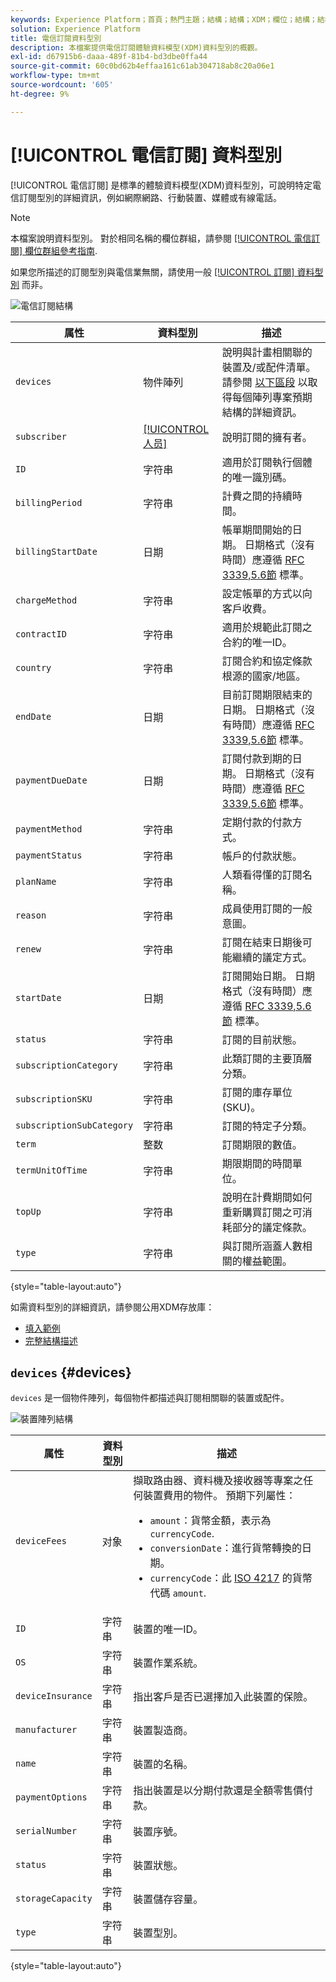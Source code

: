 ```yaml
---
keywords: Experience Platform；首頁；熱門主題；結構；結構；XDM；欄位；結構；結構；電信；訂閱；資料型別；資料型別；
solution: Experience Platform
title: 電信訂閱資料型別
description: 本檔案提供電信訂閱體驗資料模型(XDM)資料型別的概觀。
exl-id: d67915b6-daaa-489f-81b4-bd3dbe0ffa44
source-git-commit: 60c0bd62b4effaa161c61ab304718ab8c20a06e1
workflow-type: tm+mt
source-wordcount: '605'
ht-degree: 9%

---
```


# [!UICONTROL 電信訂閱] 資料型別

[!UICONTROL 電信訂閱] 是標準的體驗資料模型(XDM)資料型別，可說明特定電信訂閱型別的詳細資訊，例如網際網路、行動裝置、媒體或有線電話。

>[!NOTE]
>
>本檔案說明資料型別。 對於相同名稱的欄位群組，請參閱 [[!UICONTROL 電信訂閱] 欄位群組參考指南](../field-groups/profile/telecom-subscription.md).
>
>如果您所描述的訂閱型別與電信業無關，請使用一般 [[!UICONTROL 訂閱] 資料型別](./subscription.md) 而非。

![電信訂閱結構](../images/data-types/telecom-subscription/structure.png)

| 属性 | 資料型別 | 描述 |
| --- | --- | --- |
| `devices` | 物件陣列 | 說明與計畫相關聯的裝置及/或配件清單。 請參閱 [以下區段](#devices) 以取得每個陣列專案預期結構的詳細資訊。 |
| `subscriber` | [[!UICONTROL 人员]](./person.md) | 說明訂閱的擁有者。 |
| `ID` | 字符串 | 適用於訂閱執行個體的唯一識別碼。 |
| `billingPeriod` | 字符串 | 計費之間的持續時間。 |
| `billingStartDate` | 日期 | 帳單期間開始的日期。 日期格式（沒有時間）應遵循 [RFC 3339,5.6節](https://tools.ietf.org/html/rfc3339#section-5.6) 標準。 |
| `chargeMethod` | 字符串 | 設定帳單的方式以向客戶收費。 |
| `contractID` | 字符串 | 適用於規範此訂閱之合約的唯一ID。 |
| `country` | 字符串 | 訂閱合約和協定條款根源的國家/地區。 |
| `endDate` | 日期 | 目前訂閱期限結束的日期。 日期格式（沒有時間）應遵循 [RFC 3339,5.6節](https://tools.ietf.org/html/rfc3339#section-5.6) 標準。 |
| `paymentDueDate` | 日期 | 訂閱付款到期的日期。 日期格式（沒有時間）應遵循 [RFC 3339,5.6節](https://tools.ietf.org/html/rfc3339#section-5.6) 標準。 |
| `paymentMethod` | 字符串 | 定期付款的付款方式。 |
| `paymentStatus` | 字符串 | 帳戶的付款狀態。 |
| `planName` | 字符串 | 人類看得懂的訂閱名稱。 |
| `reason` | 字符串 | 成員使用訂閱的一般意圖。 |
| `renew` | 字符串 | 訂閱在結束日期後可能繼續的議定方式。 |
| `startDate` | 日期 | 訂閱開始日期。 日期格式（沒有時間）應遵循 [RFC 3339,5.6節](https://tools.ietf.org/html/rfc3339#section-5.6) 標準。 |
| `status` | 字符串 | 訂閱的目前狀態。 |
| `subscriptionCategory` | 字符串 | 此類訂閱的主要頂層分類。 |
| `subscriptionSKU` | 字符串 | 訂閱的庫存單位(SKU)。 |
| `subscriptionSubCategory` | 字符串 | 訂閱的特定子分類。 |
| `term` | 整数 | 訂閱期限的數值。 |
| `termUnitOfTime` | 字符串 | 期限期間的時間單位。 |
| `topUp` | 字符串 | 說明在計費期間如何重新購買訂閱之可消耗部分的議定條款。 |
| `type` | 字符串 | 與訂閱所涵蓋人數相關的權益範圍。 |

{style="table-layout:auto"}

如需資料型別的詳細資訊，請參閱公用XDM存放庫：

* [填入範例](https://github.com/adobe/xdm/blob/master/components/datatypes/industry-verticals/subscription.example.1.json)
* [完整結構描述](https://github.com/adobe/xdm/blob/master/components/datatypes/industry-verticals/subscription.schema.json)

## `devices` {#devices}

`devices` 是一個物件陣列，每個物件都描述與訂閱相關聯的裝置或配件。

![裝置陣列結構](../images/data-types/telecom-subscription/devices.png)

| 属性 | 資料型別 | 描述 |
| --- | --- | --- |
| `deviceFees` | 对象 | 擷取路由器、資料機及接收器等專案之任何裝置費用的物件。 預期下列屬性：<ul><li>`amount`：貨幣金額，表示為 `currencyCode`.</li><li>`conversionDate`：進行貨幣轉換的日期。</li><li>`currencyCode`：此 [ISO 4217](https://www.iso.org/iso-4217-currency-codes.html) 的貨幣代碼 `amount`.</li></ul> |
| `ID` | 字符串 | 裝置的唯一ID。 |
| `OS` | 字符串 | 裝置作業系統。 |
| `deviceInsurance` | 字符串 | 指出客戶是否已選擇加入此裝置的保險。 |
| `manufacturer` | 字符串 | 裝置製造商。 |
| `name` | 字符串 | 裝置的名稱。 |
| `paymentOptions` | 字符串 | 指出裝置是以分期付款還是全額零售價付款。 |
| `serialNumber` | 字符串 | 裝置序號。 |
| `status` | 字符串 | 裝置狀態。 |
| `storageCapacity` | 字符串 | 裝置儲存容量。 |
| `type` | 字符串 | 裝置型別。 |

{style="table-layout:auto"}
